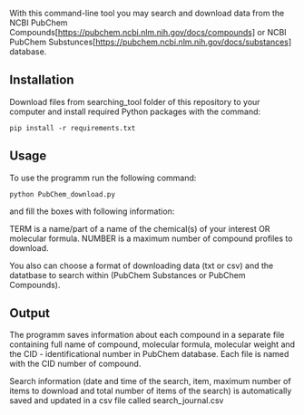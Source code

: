 With this command-line tool you may search and download data from the NCBI PubChem Compounds[https://pubchem.ncbi.nlm.nih.gov/docs/compounds] or NCBI PubChem Substunces[https://pubchem.ncbi.nlm.nih.gov/docs/substances] database.

## Installation
Download files from searching_tool folder of this repository to your computer and install required Python packages with the command:

`pip install -r requirements.txt`

## Usage
To use the programm run the following command:

`python PubChem_download.py`

and fill the boxes with following information:

TERM is a name/part of a name of the chemical(s) of your interest OR molecular formula. 
NUMBER is a maximum number of compound profiles to download.

You also can choose a format of downloading data (txt or csv) and the datatbase to search within (PubChem Substances or PubChem Compounds). 

## Output
The programm saves information about each compound in a separate file containing full name of compound, molecular formula, molecular weight and the CID - identificational number in PubChem database. Each file is named with the CID number of compound.

Search information (date and time of the search, item, maximum number of items to download and total number of items of the search) is automatically saved and updated in a csv file called search_journal.csv
